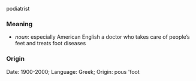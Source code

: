 podiatrist
### Meaning
+ _noun_: especially American English a doctor who takes care of people’s feet and treats foot diseases

### Origin

Date: 1900-2000; Language: Greek; Origin: pous 'foot
